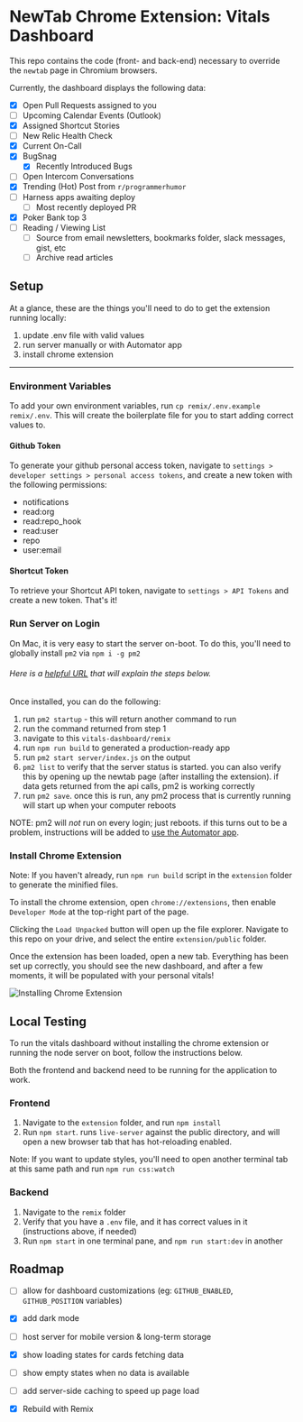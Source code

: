 # NewTab Chrome Extension: Vitals Dashboard

This repo contains the code (front- and back-end) necessary to override the `newtab` page in Chromium browsers.

Currently, the dashboard displays the following data:

- [x] Open Pull Requests assigned to you
- [ ] Upcoming Calendar Events (Outlook)
- [x] Assigned Shortcut Stories
- [ ] New Relic Health Check
- [x] Current On-Call
- [x] BugSnag
  - [x] Recently Introduced Bugs
- [ ] Open Intercom Conversations
- [x] Trending (Hot) Post from `r/programmerhumor`
- [ ] Harness apps awaiting deploy
  - [ ] Most recently deployed PR
- [x] Poker Bank top 3
- [ ] Reading / Viewing List
  - [ ] Source from email newsletters, bookmarks folder, slack messages, gist, etc
  - [ ] Archive read articles

## Setup

At a glance, these are the things you'll need to do to get the extension running locally:

1. update .env file with valid values
2. run server manually or with Automator app
3. install chrome extension

---

### Environment Variables

To add your own environment variables, run `cp remix/.env.example remix/.env`. This will create the boilerplate file for you to start adding correct values to.

#### Github Token

To generate your github personal access token, navigate to `settings > developer settings > personal access tokens`, and create a new token with the following permissions:

- notifications
- read:org
- read:repo_hook
- read:user
- repo
- user:email

#### Shortcut Token

To retrieve your Shortcut API token, navigate to `settings > API Tokens` and create a new token. That's it!

### Run Server on Login

On Mac, it is very easy to start the server on-boot. To do this, you'll need to globally install `pm2` via `npm i -g pm2`

###### Here is a [helpful URL](https://pm2.keymetrics.io/docs/usage/startup/) that will explain the steps below.

Once installed, you can do the following:

1. run `pm2 startup` - this will return another command to run
2. run the command returned from step 1
3. navigate to this `vitals-dashboard/remix`
4. run `npm run build` to generated a production-ready app
5. run `pm2 start server/index.js` on the output
6. `pm2 list` to verify that the server status is started. you can also verify this by opening up the newtab page (after installing the extension). if data gets returned from the api calls, pm2 is working correctly
7. run `pm2 save`. once this is run, any pm2 process that is currently running will start up when your computer reboots

NOTE: pm2 will _not_ run on every login; just reboots. if this turns out to be a problem, instructions will be added to [use the Automator app](https://stackoverflow.com/questions/6442364/running-script-upon-login-mac).

### Install Chrome Extension

Note: If you haven't already, run `npm run build` script in the `extension` folder to generate the minified files.

To install the chrome extension, open `chrome://extensions`, then enable `Developer Mode` at the top-right part of the page.

Clicking the `Load Unpacked` button will open up the file explorer. Navigate to this repo on your drive, and select the entire `extension/public` folder.

Once the extension has been loaded, open a new tab. Everything has been set up correctly, you should see the new dashboard, and after a few moments, it will be populated with your personal vitals!

![Installing Chrome Extension](./extension_guide.png)

## Local Testing

To run the vitals dashboard without installing the chrome extension or running the node server on boot, follow the instructions below.

Both the frontend and backend need to be running for the application to work.

### Frontend

1. Navigate to the `extension` folder, and run `npm install`
2. Run `npm start`. runs `live-server` against the public directory, and will open a new browser tab that has hot-reloading enabled.

Note: If you want to update styles, you'll need to open another terminal tab at this same path and run `npm run css:watch`

### Backend

1. Navigate to the `remix` folder
2. Verify that you have a `.env` file, and it has correct values in it (instructions above, if needed)
3. Run `npm start` in one terminal pane, and `npm run start:dev` in another

## Roadmap

- [ ] allow for dashboard customizations (eg: `GITHUB_ENABLED`, `GITHUB_POSITION` variables)
- [x] add dark mode
- [ ] host server for mobile version & long-term storage
- [x] show loading states for cards fetching data
- [ ] show empty states when no data is available
- [ ] add server-side caching to speed up page load
- [x] Rebuild with Remix


